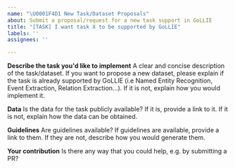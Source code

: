 ```yaml
---
name: "\U0001F4D1 New Task/Dataset Proposals"
about: Submit a proposal/request for a new task support in GoLLIE
title: "[TASK] I want task X to be supported by GoLLIE"
labels: ''
assignees: ''

---
```


**Describe the task you'd like to implement**
A clear and concise description of the task/dataset. If you want to propose a new dataset, please explain if the task is already supported by GoLLIE (i.e Named Entity Recognition, Event Extraction, Relation Extraction...). If it is not, explain how you would implement it. 

**Data**
Is the data for the task publicly available? If it is, provide a link to it. If it is not, explain how the data can be obtained.

**Guidelines**
Are guidelines available? If guidelines are available, provide a link to them. If they are not, describe how you would generate them.

**Your contribution**
Is there any way that you could help, e.g. by submitting a PR?
